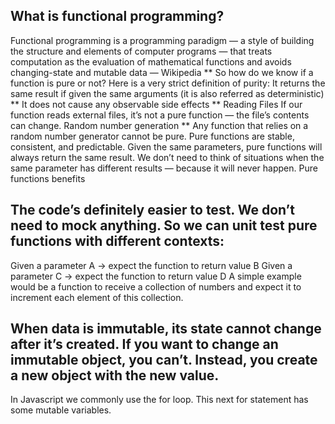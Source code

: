 ## What is functional programming?
Functional programming is a programming paradigm — a style of building the structure and elements of computer programs — that treats computation as the evaluation of mathematical functions and avoids changing-state and mutable data — Wikipedia
** So how do we know if a function is pure or not? Here is a very strict definition of purity:
It returns the same result if given the same arguments (it is also referred as deterministic)
** It does not cause any observable side effects
** Reading Files
If our function reads external files, it’s not a pure function — the file’s contents can change.
Random number generation
** Any function that relies on a random number generator cannot be pure.
Pure functions are stable, consistent, and predictable. Given the same parameters, pure functions will always return the same result. We don’t need to think of situations when the same parameter has different results — because it will never happen.
Pure functions benefits
## The code’s definitely easier to test. We don’t need to mock anything. So we can unit test pure functions with different contexts:
Given a parameter A → expect the function to return value B
Given a parameter C → expect the function to return value D
A simple example would be a function to receive a collection of numbers and expect it to increment each element of this collection.

## When data is immutable, its state cannot change after it’s created. If you want to change an immutable object, you can’t. Instead, you create a new object with the new value.
In Javascript we commonly use the for loop. This next for statement has some mutable variables.
